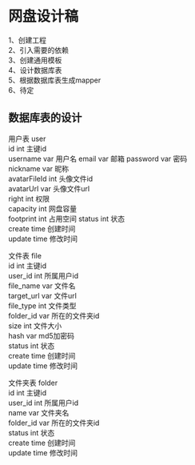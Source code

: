 # 网盘设计稿
1、创建工程  
2、引入需要的依赖  
3、创建通用模板  
4、设计数据库表  
5、根据数据库表生成mapper  
6、待定  

## 数据库表的设计
用户表 user  
id int 主键id  
username var 用户名
email var 邮箱
password var 密码  
nickname var 昵称  
avatarFileId int 头像文件id  
avatarUrl var 头像文件url  
right int 权限  
capacity int 网盘容量  
footprint int 占用空间
status int 状态  
create time 创建时间  
update time 修改时间  

文件表 file  
id int 主键id  
user_id int 所属用户id  
file_name var 文件名  
target_url var 文件url  
file_type int 文件类型  
folder_id var 所在的文件夹id  
size int 文件大小  
hash var md5加密码  
status int 状态  
create time 创建时间  
update time 修改时间  

文件夹表 folder  
id int 主键id  
user_id int 所属用户id  
name var 文件夹名  
folder_id var 所在的文件夹id  
status int 状态  
create time 创建时间  
update time 修改时间  


